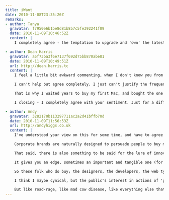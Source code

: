 ```yaml
---
title: iWant
date: 2010-11-08T23:35:26Z
remarks:
- author: Tanya
  gravatar: f7950e6b1be8d81b857c5fe392241f09
  date: 2010-11-09T10:46:52Z
  content: |
    I completely agree - the temptation to upgrade and 'own' the latest device(s) has become a way of life for most of us - and has become a fundamental part of our behaviour as consumers. Having owned (and replaced) quite a few Apple products myself, I am as guilty of having done this in the past. The issue is also that companies do not make it easy, or affordable, for consumers to be able to upgrade the components of their old devices, as their prime goal is to make more profit. Equal responsibility lies with the consumer and producer to think more ethically and in a more sustainable manner. This will require a fundamental change in behaviour.

- author: Dean Harris
  gravatar: a5f73ba3f6e7137f692d75bb870abe81
  date: 2010-11-09T10:49:51Z
  url: http://dean.harris.tc
  content: |
    I feel a little bit awkward commenting, when I don't know you from a bar of soap, but here goes.

    I can't help but agree completely. I just can't justify the frequent purchase of consumer goods - of any brand - if I don't explicitly need it. For me it's not so much about the environmental impact as it is about the personal impact. As you mentioned - everything you own has an ongoing cost on top of the initial purchase price.

    That is why I waited years to buy my first Mac, and bought the one I needed - not the one I wanted. It's why I still use an iPhone 3G, despite it starting to show its age, and the OS running slowly. It's also why, despite wanting one desperately, I'm hesitant to purchase a Kindle (no need for an iPad in my life). Sure, it's affordable now, but will I be able to justify the ongoing cost of it?

    I closing - I completely agree with your sentiment. Just for a different reason.

- author: Andy
  gravatar: 3282170b113297711ac2a2d41bffb70d
  date: 2010-11-09T11:56:53Z
  url: http://andyhiggs.co.uk
  content: |
    I've understood your view on this for some time, and have to agree in part that needless consumerism is not desirable (at least when there appears to be no thought given to environmental impacts), but I think this is a very typical indicator of the mood of UK society today.

    Corporate brands are naturally designed to persuade people to buy more, and the general conscience of the man in the street (including us web types) is influenced by whatever is 'hot' at the time. Trending is such a vastly important thing, and the faster our online lives get, the higher the turnover of trends. Twitter's very own trends feature is a shining example of this, with the fads literally lasting minutes. I think it's had a genuine influence on people's desire to pick up the 'hottest new thing' because they can tap directly into the fervour of the moment - that instant shot of hype - something which has increased exponentially since the start of the internet and on-demand services.

    That said, there is also something to be said for the lure of innovation to humans at the bleeding edge and with the disposable income. I think this has happened before, and happens whenever there is great change in technology. If you compare this age directly to the Industrial Revolution I believe you can directly correlate the rapid and repeated re-investment in new machinery, tools and new technology for that enlightened state of being 'ahead of the game'.

    It gives you an edge, sometimes an important and tangible one (for businesses, and certain consumers). And I'd argue that although it might seem that every man and his dog is buying an iPad or iPhone or whatever, the reality is that this group of early-adopters is actually very limited; the people who are doing it are generally people who are technical or have a vested interest somehow. The vast majority of people out there *don't* rush out to buy every Apple product.

    So these folk who do buy; the designers, the developers, the web types and then those with more money than sense, I think you'd always have poor luck persuading them that they don't need this stuff.

    I think I maybe cynical, but the public's interest in actions of 'great environmentalism' has passed for the moment. The media's sale of 'green' and the impending doom of the planet a couple of years ago really created a feeling of progress, but only when it was forced in the headlines.

    But like road-rage, like mad cow disease, like everything else that becomes a story - it has just become passé, and this year's focus is the gloom of recession, and like in the depression of the 1930's, tends to make aspirational futures and technological dream even more desirable and escapist than they normally might be. I maintain that most people in web/tech are currently doing better than most other industries at this point in time, and we are therefore as a group, more susceptible to be drawn to making these purchases just 'because we can' and are most regularly exposed to the 'trend coalface' than almost anybody else.
---
```

